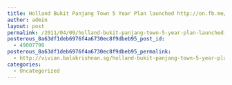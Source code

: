 ```yaml
---
title: Holland Bukit Panjang Town 5 Year Plan launched http://on.fb.me/i7M8vZ
author: admin
layout: post
permalink: /2011/04/09/holland-bukit-panjang-town-5-year-plan-launched-httpon-fb-mei7m8vz/
posterous_8a63df1deb6976f4a6730ec8f9dbeb95_post_id:
  - 49007798
posterous_8a63df1deb6976f4a6730ec8f9dbeb95_permalink:
  - http://vivian.balakrishnan.sg/holland-bukit-panjang-town-5-year-plan-launch
categories:
  - Uncategorized
---
```

